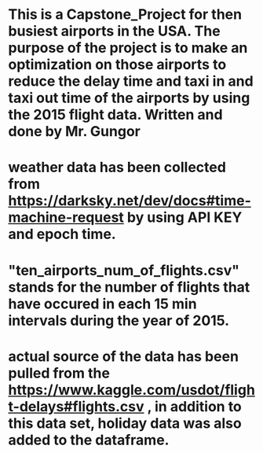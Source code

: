 # This is a Capstone_Project for then busiest airports in the USA. The purpose of the project is to make an optimization on those airports to reduce the delay time and taxi in and taxi out time of the airports by using the 2015 flight data. Written and done by Mr. Gungor

# weather data has been collected from https://darksky.net/dev/docs#time-machine-request by using API KEY and epoch time.

# "ten_airports_num_of_flights.csv" stands for the number of flights that have occured in each 15 min intervals during the year of 2015.

# actual source of the data has been pulled from the https://www.kaggle.com/usdot/flight-delays#flights.csv , in addition to this data set, holiday data was also added to the dataframe.
